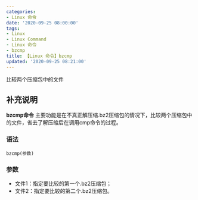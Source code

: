 ```yaml
---
categories:
- Linux 命令
date: '2020-09-25 08:00:00'
tags:
- Linux
- Linux Command
- Linux 命令
- bzcmp
title: 【Linux 命令】bzcmp
updated: '2020-09-25 08:21:00'
---
```


比较两个压缩包中的文件

## 补充说明

**bzcmp命令** 主要功能是在不真正解压缩.bz2压缩包的情况下，比较两个压缩包中的文件，省去了解压缩后在调用cmp命令的过程。

###  语法

```shell
bzcmp(参数)
```

###  参数

* 文件1：指定要比较的第一个.bz2压缩包；
* 文件2：指定要比较的第二个.bz2压缩包。


